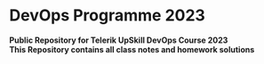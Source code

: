 # DevOps Programme 2023
<b> Public Repository for Telerik UpSkill DevOps Course 2023 </b>
<br>
<b> This Repository contains all class notes and homework solutions </b>
</br>

